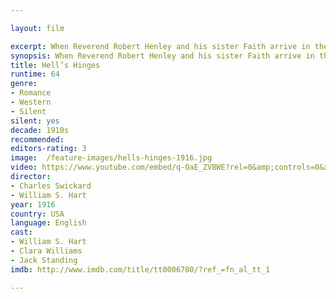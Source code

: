```yaml
---

layout: film

excerpt: When Reverend Robert Henley and his sister Faith arrive in the town of Hell's Hinges, saloon owner Silk Miller and his cohorts sense danger to their evil ways. They hire gunman Blaze Tracy to run the minister out of town. But Blaze finds something in Faith Henley that turns him around, and soon Silk Miller and his compadres have Blaze to deal with.
synopsis: When Reverend Robert Henley and his sister Faith arrive in the town of Hell's Hinges, saloon owner Silk Miller and his cohorts sense danger to their evil ways. They hire gunman Blaze Tracy to run the minister out of town. But Blaze finds something in Faith Henley that turns him around, and soon Silk Miller and his compadres have Blaze to deal with.
title: Hell’s Hinges
runtime: 64
genre: 
- Romance
- Western
- Silent
silent: yes
decade: 1910s
recommended: 
editors-rating: 3
image:  /feature-images/hells-hinges-1916.jpg
video: https://www.youtube.com/embed/q-OaE_ZVBWE?rel=0&amp;controls=0&amp;showinfo=0
director: 
- Charles Swickard
- William S. Hart
year: 1916
country: USA
language: English 
cast:
- William S. Hart
- Clara Williams
- Jack Standing
imdb: http://www.imdb.com/title/tt0006780/?ref_=fn_al_tt_1

---
```

